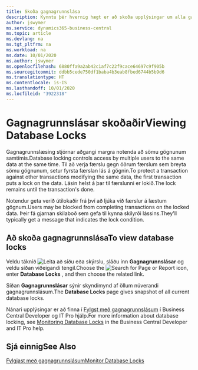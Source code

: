 ```yaml
---
title: Skoða gagnagrunnslása
description: Kynntu þér hvernig hægt er að skoða upplýsingar um alla gagnagrunnslása beint úr viðmóti biðlara í Business Central.
author: jswymer
ms.service: dynamics365-business-central
ms.topic: article
ms.devlang: na
ms.tgt_pltfrm: na
ms.workload: na
ms.date: 10/01/2020
ms.author: jswymer
ms.openlocfilehash: 6880ffa9a2ab42c1af7c22f9cace64697c9f905b
ms.sourcegitcommit: ddbb5cede750df1baba4b3eab8fbed6744b5b9d6
ms.translationtype: HT
ms.contentlocale: is-IS
ms.lasthandoff: 10/01/2020
ms.locfileid: "3922318"
---
```

# <a name="viewing-database-locks"></a><span data-ttu-id="14e7f-103">Gagnagrunnslásar skoðaðir</span><span class="sxs-lookup"><span data-stu-id="14e7f-103">Viewing Database Locks</span></span>

<span data-ttu-id="14e7f-104">Gagnagrunnslæsing stjórnar aðgangi margra notenda að sömu gögnunum samtímis.</span><span class="sxs-lookup"><span data-stu-id="14e7f-104">Database locking controls access by multiple users to the same data at the same time.</span></span> <span data-ttu-id="14e7f-105">Til að verja færslu gegn öðrum færslum sem breyta sömu gögnunum, setur fyrsta færslan lás á gögnin.</span><span class="sxs-lookup"><span data-stu-id="14e7f-105">To protect a transaction against other transactions modifying the same data, the first transaction puts a lock on the data.</span></span> <span data-ttu-id="14e7f-106">Lásin helst á þar til færslunni er lokið.</span><span class="sxs-lookup"><span data-stu-id="14e7f-106">The lock remains until the transaction's done.</span></span>

<span data-ttu-id="14e7f-107">Notendur geta verið útilokaðir frá því að ljúka við færslur á læstum gögnum.</span><span class="sxs-lookup"><span data-stu-id="14e7f-107">Users may be blocked from completing transactions on the locked data.</span></span> <span data-ttu-id="14e7f-108">Þeir fá gjarnan skilaboð sem gefa til kynna skilyrði lássins.</span><span class="sxs-lookup"><span data-stu-id="14e7f-108">They'll typically get a message that indicates the lock condition.</span></span>

## <a name="to-view-database-locks"></a><span data-ttu-id="14e7f-109">Að skoða gagnagrunnslása</span><span class="sxs-lookup"><span data-stu-id="14e7f-109">To view database locks</span></span>

<span data-ttu-id="14e7f-110">Veldu táknið ![Leita að síðu eða skýrslu](media/ui-search/search_small.png "Leit að síðu eða skýrslu tákn"), sláðu inn **Gagnagrunnslásar** og veldu síðan viðeigandi tengil.</span><span class="sxs-lookup"><span data-stu-id="14e7f-110">Choose the ![Search for Page or Report](media/ui-search/search_small.png "Search for Page or Report icon") icon, enter **Database Locks** , and then choose the related link.</span></span>

<span data-ttu-id="14e7f-111">Síðan **Gagnagrunnslásar** sýnir skyndimynd af öllum núverandi gagnagrunnslásum.</span><span class="sxs-lookup"><span data-stu-id="14e7f-111">The **Database Locks** page gives snapshot of all current database locks.</span></span>

<span data-ttu-id="14e7f-112">Nánari upplýsingar er að finna í [Fylgst með gagnagrunnslásum](/dynamics365/business-central/dev-itpro/administration/monitor-database-locks) í Business Central Developer og IT Pro hjálp.</span><span class="sxs-lookup"><span data-stu-id="14e7f-112">For more information about database locking, see [Monitoring Database Locks](/dynamics365/business-central/dev-itpro/administration/monitor-database-locks) in the Business Central Developer and IT Pro help.</span></span>

## <a name="see-also"></a><span data-ttu-id="14e7f-113">Sjá einnig</span><span class="sxs-lookup"><span data-stu-id="14e7f-113">See Also</span></span>

[<span data-ttu-id="14e7f-114">Fylgjast með gagnagrunnslásum</span><span class="sxs-lookup"><span data-stu-id="14e7f-114">Monitor Database Locks</span></span>](/dynamics365/business-central/dev-itpro/administration/monitor-database-locks) 
